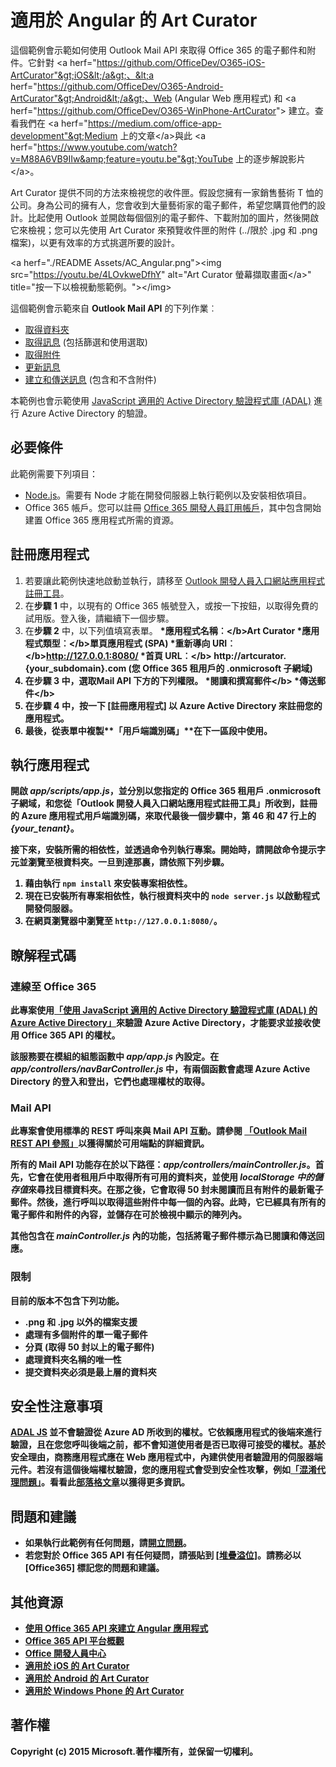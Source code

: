 # 適用於 Angular 的 Art Curator 

這個範例會示範如何使用 Outlook Mail API 來取得 Office 365 的電子郵件和附件。它針對 &lt;a herf="https://github.com/OfficeDev/O365-iOS-ArtCurator"&gt;iOS&lt;/a&gt;、&lt;a herf="https://github.com/OfficeDev/O365-Android-ArtCurator"&gt;Android&lt;/a&gt;、Web (Angular Web 應用程式) 和 &lt;a herf="https://github.com/OfficeDev/O365-WinPhone-ArtCurator"&gt; 建立。查看我們在  &lt;a herf="https://medium.com/office-app-development"&gt;Medium 上的文章&lt;/a&gt;與此 &lt;a herf="https://www.youtube.com/watch?v=M88A6VB9IIw&amp;feature=youtu.be"&gt;YouTube 上的逐步解說影片&lt;/a&gt;。

Art Curator 提供不同的方法來檢視您的收件匣。假設您擁有一家銷售藝術 T 恤的公司。身為公司的擁有人，您會收到大量藝術家的電子郵件，希望您購買他們的設計。比起使用 Outlook 並開啟每個個別的電子郵件、下載附加的圖片，然後開啟它來檢視；您可以先使用 Art Curator 來預覽收件匣的附件 (../限於 .jpg 和 .png 檔案)，以更有效率的方式挑選所要的設計。

&lt;a herf="./README Assets/AC_Angular.png"&gt;&lt;img src="https://youtu.be/4LOvkweDfhY" alt="Art Curator 螢幕擷取畫面&lt;/a&gt;" title="按一下以檢視動態範例。"&gt;&lt;/img&gt;

這個範例會示範來自 **Outlook Mail API** 的下列作業︰
* [取得資料夾](https://msdn.microsoft.com/office/office365/APi/mail-rest-operations#GetFolders)
* [取得訊息](https://msdn.microsoft.com/office/office365/APi/mail-rest-operations#Getmessages) (包括篩選和使用選取) 
* [取得附件](https://msdn.microsoft.com/office/office365/APi/mail-rest-operations#GetAttachments)
* [更新訊息](https://msdn.microsoft.com/office/office365/APi/mail-rest-operations#Updatemessages)
* [建立和傳送訊息](https://msdn.microsoft.com/office/office365/APi/mail-rest-operations#Sendmessages) (包含和不含附件) 

本範例也會示範使用 [JavaScript 適用的 Active Directory 驗證程式庫 (ADAL)](https://github.com/AzureAD/azure-activedirectory-library-for-js) 進行 Azure Active Directory 的驗證。

<a name="prerequisites"></a>
## 必要條件

此範例需要下列項目：
* [Node.js](https://nodejs.org/)。需要有 Node 才能在開發伺服器上執行範例以及安裝相依項目。 
* Office 365 帳戶。您可以註冊 [Office 365 開發人員訂用帳戶](http://aka.ms/ro9c62)，其中包含開始建置 Office 365 應用程式所需的資源。

<a name="configure"></a>
## 註冊應用程式

1. 若要讓此範例快速地啟動並執行，請移至 [Outlook 開發人員入口網站應用程式註冊工具](https://dev.outlook.com/appregistration)。
2. 在**步驟 1** 中，以現有的 Office 365 帳號登入，或按一下按鈕，以取得免費的試用版。登入後，請繼續下一個步驟。
3. 在**步驟 2** 中，以下列值填寫表單。
	<b> *應用程式名稱︰&lt;/b&gt;Art Curator
	<b> *應用程式類型︰&lt;/b&gt;單頁應用程式 (SPA)
	<b> *重新導向 URI︰&lt;/b&gt;http://127.0.0.1:8080/
	<b> *首頁 URL︰&lt;/b&gt; http://artcurator.{your_subdomain}.com (您 Office 365 租用戶的 .onmicrosoft 子網域)
4. 在**步驟 3** 中，選取**Mail API** 下方的下列權限。
	<b> *閱讀和撰寫郵件&lt;/b&gt;
	<b> *傳送郵件&lt;/b&gt;
5. 在**步驟 4** 中，按一下 [註冊應用程式]<e /> 以 Azure Active Directory 來註冊您的應用程式。
6. 最後，從表單中複製**「用戶端識別碼」**在下一區段中使用。

<a name="run"></a>
## 執行應用程式

開啟 *app/scripts/app.js*，並分別以您指定的 Office 365 租用戶 .onmicrosoft 子網域，和您從「Outlook 開發人員入口網站應用程式註冊工具」所收到，註冊的 Azure 應用程式用戶端識別碼，來取代最後一個步驟中，第 46 和 47 行上的 *{your_tenant}*。 

接下來，安裝所需的相依性，並透過命令列執行專案。開始時，請開啟命令提示字元並瀏覽至根資料夾。一旦到達那裏，請依照下列步驟。

1. 藉由執行 ```npm install``` 來安裝專案相依性。
2. 現在已安裝所有專案相依性，執行根資料夾中的 ```node server.js``` 以啟動程式開發伺服器。
3. 在網頁瀏覽器中瀏覽至 ```http://127.0.0.1:8080/```。

<a name="understand"></a>
## 瞭解程式碼

### 連線至 Office 365

此專案使用[「使用 JavaScript 適用的 Active Directory 驗證程式庫 (ADAL) 的 Azure Active Directory」](https://github.com/AzureAD/azure-activedirectory-library-for-js)來驗證 Azure Active Directory，才能要求並接收使用 Office 365 API 的權杖。

該服務要在模組的組態函數中 *app/app.js* 內設定。在 *app/controllers/navBarController.js* 中，有兩個函數會處理 Azure Active Directory 的登入和登出，它們也處理權杖的取得。 

### Mail API

此專案會使用標準的 REST 呼叫來與 Mail API 互動。請參閱 [「Outlook Mail REST API 參照」](https://msdn.microsoft.com/en-us/office/office365/api/mail-rest-operations)以獲得關於可用端點的詳細資訊。

所有的 Mail API 功能存在於以下路徑：*app/controllers/mainController.js*。首先，它會在使用者租用戶中取得所有可用的資料夾，並使用 *localStorage 中的儲存值*來尋找目標資料夾。在那之後，它會取得 50 封未閱讀而且有附件的最新電子郵件。然後，進行呼叫以取得這些附件中每一個的內容。此時，它已經具有所有的電子郵件和附件的內容，並儲存在可於檢視中顯示的陣列內。

其他包含在 *mainController.js* 內的功能，包括將電子郵件標示為已閱讀和傳送回應。 

### 限制

目前的版本不包含下列功能。

* .png 和 .jpg 以外的檔案支援
* 處理有多個附件的單一電子郵件
* 分頁 (取得 50 封以上的電子郵件)
* 處理資料夾名稱的唯一性
* 提交資料夾必須是最上層的資料夾

## 安全性注意事項
[ADAL JS](https://github.com/AzureAD/azure-activedirectory-library-for-js) 並不會驗證從 Azure AD 所收到的權杖。它依賴應用程式的後端來進行驗證，且在您您呼叫後端之前，都不會知道使用者是否已取得可接受的權杖。基於安全理由，商務應用程式應在 Web 應用程式中，內建供使用者驗證用的伺服器端元件。若沒有這個後端權杖驗證，您的應用程式會受到安全性攻擊，例如[「混淆代理問題」](https://en.wikipedia.org/wiki/Confused_deputy_problem)。看看此[部落格文章](http://www.cloudidentity.com/blog/2015/02/19/introducing-adal-js-v1/)以獲得更多資訊。

<a name="questions-and-comments"></a>
## 問題和建議

- 如果執行此範例有任何問題，請[開立問題](https://github.com/OfficeDev/O365-Angular-ArtCurator/issues)。
- 若您對於 Office 365 API 有任何疑問，請張貼到 [[堆疊溢位]](http://stackoverflow.com/)。請務必以 [Office365] 標記您的問題和建議。
  
<a name="additional-resources"></a>
## 其他資源

* [使用 Office 365 API 來建立 Angular 應用程式](http://aka.ms/get-started-with-js)
* [Office 365 API 平台概觀](http://msdn.microsoft.com/office/office365/howto/platform-development-overview)
* [Office 開發人員中心](http://dev.office.com/)
* [適用於 iOS 的 Art Curator](https://github.com/OfficeDev/O365-iOS-ArtCurator)
* [適用於 Android 的 Art Curator](https://github.com/OfficeDev/O365-Android-ArtCurator)
* [適用於 Windows Phone 的 Art Curator](https://github.com/OfficeDev/O365-WinPhone-ArtCurator)

## 著作權
Copyright (c) 2015 Microsoft.著作權所有，並保留一切權利。

